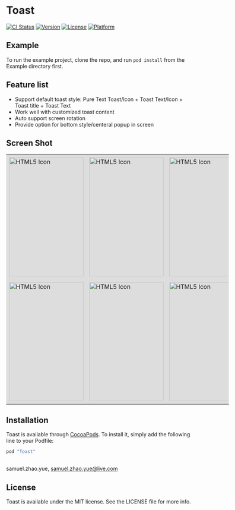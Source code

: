 # Toast

[![CI Status](http://img.shields.io/travis/zy.zhao/Toast.svg?style=flat)](https://travis-ci.org/zy.zhao/Toast)
[![Version](https://img.shields.io/cocoapods/v/Toast.svg?style=flat)](http://cocoapods.org/pods/Toast)
[![License](https://img.shields.io/cocoapods/l/Toast.svg?style=flat)](http://cocoapods.org/pods/Toast)
[![Platform](https://img.shields.io/cocoapods/p/Toast.svg?style=flat)](http://cocoapods.org/pods/Toast)

## Example

To run the example project, clone the repo, and run `pod install` from the Example directory first.

## Feature list

- Support default toast style: Pure Text Toast/Icon + Toast Text/Icon + Toast title + Toast Text
- Work well with customized toast content
- Auto support screen rotation
- Provide option for bottom style/centeral popup in screen

## Screen Shot

<div style="border:none">
<table style="border:none;table-layout:fixed;width:600px"> 
<tr style="border:none;padding:8px;background-color:#dddddd">
    <td style="border:none;padding:8px"><img src="https://cloud.githubusercontent.com/assets/8198256/17805893/48f011ce-6634-11e6-86d2-16ae984b1556.png" alt="HTML5 Icon" width="200px" height="320px"></td>
	<td style="border:none;padding:8px"><img src="https://cloud.githubusercontent.com/assets/8198256/17805888/48ebd514-6634-11e6-8bdc-0491e4248feb.png" alt="HTML5 Icon" width="200px" height="320px"></td>
	<td style="border:none;padding:8px"><img src="https://cloud.githubusercontent.com/assets/8198256/17805889/48ec61fa-6634-11e6-8ada-104588dae47b.png" alt="HTML5 Icon" width="200px" height="320px"></td>
</tr>

<tr style="border:none;padding:8px;background-color:#dddddd">
    <td style="border:none;padding:8px"><img src="https://cloud.githubusercontent.com/assets/8198256/17805890/48ec9a94-6634-11e6-96e7-ae3abd9408bf.png" alt="HTML5 Icon" width="200px" height="320px"></td>
	<td style="border:none;padding:8px"><img src="https://cloud.githubusercontent.com/assets/8198256/17805891/48ef3664-6634-11e6-841c-ac2a78fd6f39.png" alt="HTML5 Icon" width="200px" height="320px"></td>
	<td style="border:none;padding:8px"><img src="https://cloud.githubusercontent.com/assets/8198256/17805892/48ef8a88-6634-11e6-9d21-57e4e3c26a38.png" alt="HTML5 Icon" width="200px" height="320px"></td>
</tr>

</table>
</div>


## Installation

Toast is available through [CocoaPods](http://cocoapods.org). To install
it, simply add the following line to your Podfile:

```ruby
pod "Toast"
```

## 

samuel.zhao.yue, samuel.zhao.yue@live.com

## License

Toast is available under the MIT license. See the LICENSE file for more info.
